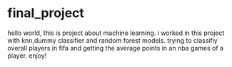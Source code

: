 # final_project
hello world,
this is project about machine learning.
i worked in this project with knn,dummy classifier and random forest models.
trying to classifiy overall players in fifa and getting the average points in an nba games of a player.
enjoy!
